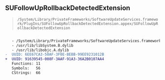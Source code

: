 ## SUFollowUpRollbackDetectedExtension

> `/System/Library/PrivateFrameworks/SoftwareUpdateServices.framework/PlugIns/SUFollowUpRollbackDetectedExtension.appex/SUFollowUpRollbackDetectedExtension`

```diff

   - /System/Library/PrivateFrameworks/SoftwareUpdateServices.framework/SoftwareUpdateServices
   - /usr/lib/libSystem.B.dylib
   - /usr/lib/libobjc.A.dylib
-  UUID: 6EE67CA3-50AF-3F0E-BEBB-99EE9231012B
+  UUID: 91639545-008F-3AAF-91A3-36A2B0107AA4
   Functions: 11
   Symbols:   56
   CStrings:  66

```

